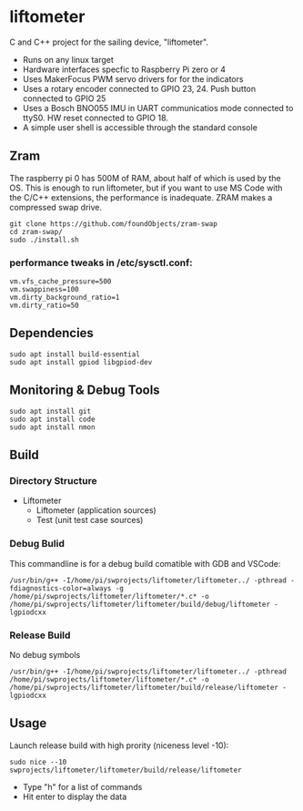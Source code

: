 # liftometer
C and C++ project for the  sailing device, "liftometer". 

- Runs on any linux target
- Hardware interfaces specfic to Raspberry Pi zero or 4
- Uses MakerFocus PWM servo drivers for for the indicators
- Uses a rotary encoder connected to GPIO 23, 24. Push button connected to GPIO 25
- Uses a Bosch BNO055 IMU in UART communicatios mode connected to ttyS0. HW reset connected to GPIO 18.
- A simple user shell is accessible through the standard console
## Zram
The raspberry pi 0 has 500M of RAM, about half of which is used by the OS. This is enough to run liftometer, but if you want to use MS Code with the C/C++ extensions, the performance is inadequate. ZRAM makes a compressed swap drive.
```
git clone https://github.com/foundObjects/zram-swap
cd zram-swap/
sudo ./install.sh
```
### performance tweaks in /etc/sysctl.conf:
```
vm.vfs_cache_pressure=500
vm.swappiness=100
vm.dirty_background_ratio=1
vm.dirty_ratio=50
```
## Dependencies
```
sudo apt install build-essential
sudo apt install gpiod libgpiod-dev
````
## Monitoring & Debug Tools
```
sudo apt install git
sudo apt install code
sudo apt install nmon
```
## Build
### Directory Structure
* Liftometer
  * Liftometer (application sources)
  * Test (unit test case sources)
### Debug Bulid
This commandline is for a debug build comatible with GDB and VSCode:
```
/usr/bin/g++ -I/home/pi/swprojects/liftometer/liftometer../ -pthread -fdiagnostics-color=always -g /home/pi/swprojects/liftometer/liftometer/*.c* -o /home/pi/swprojects/liftometer/liftometer/build/debug/liftometer -lgpiodcxx
```
### Release Build
No debug symbols
```
/usr/bin/g++ -I/home/pi/swprojects/liftometer/liftometer../ -pthread /home/pi/swprojects/liftometer/liftometer/*.c* -o /home/pi/swprojects/liftometer/liftometer/build/release/liftometer -lgpiodcxx
```
## Usage
Launch release build with high prority (niceness level -10):
```
sudo nice --10 swprojects/liftometer/liftometer/build/release/liftometer
```
* Type "h" for a list of commands
* Hit enter to display the data


